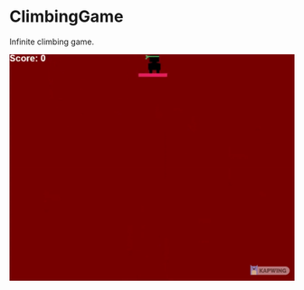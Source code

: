 # ClimbingGame
Infinite climbing game. 






![alt text](https://github.com/JustinPLee/ClimbingGame/blob/main/example-gameplay.gif?raw=true)
